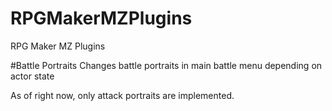 # RPGMakerMZPlugins
RPG Maker MZ Plugins

#Battle Portraits
Changes battle portraits in main battle menu depending on actor state

As of right now, only attack portraits are implemented.
